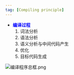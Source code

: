 ```yaml
---
tag: [Compiling principle]
---
```


- **<font color = "blue">编译过程</font>**
    1. 词法分析
    2. 语法分析
    3. 语义分析与中间代码产生
    4. 优化
    5. 目标代码生成  
   
![编译程序总框.png](http://ww1.sinaimg.cn/large/006nSdI0gy1gdxx65rxyqj30gz0amdg1.jpg=30*30)  